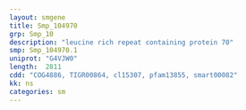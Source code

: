 ```yaml
---
layout: smgene
title: Smp_104970
grp: Smp_10
description: "leucine rich repeat containing protein 70"
smp: Smp_104970.1
uniprot: "G4VJW0"
length:  2811
cdd: "COG4886, TIGR00864, cl15307, pfam13855, smart00082"
kk: ns
categories: sm
---
```


